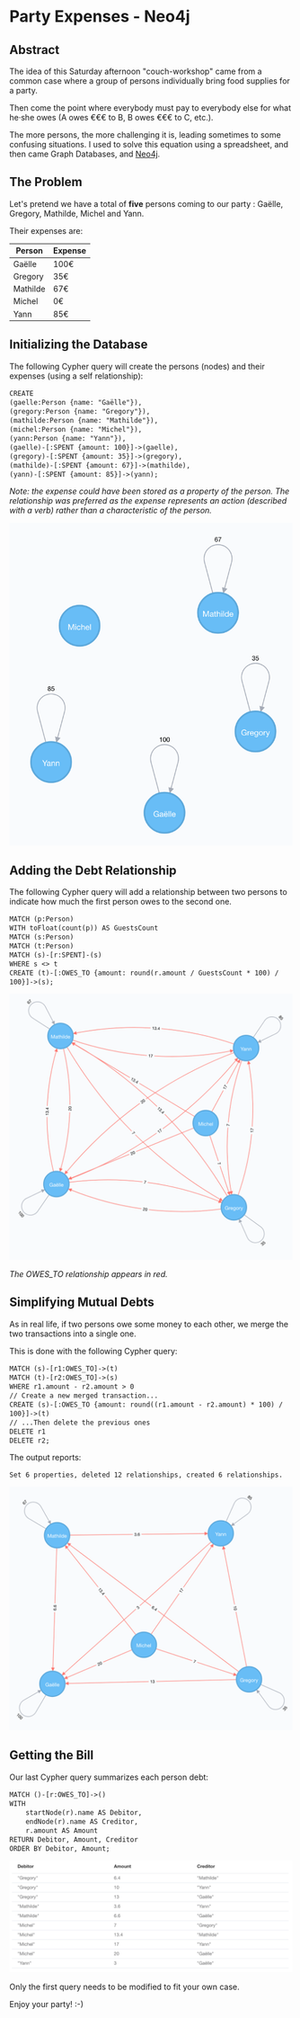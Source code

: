 #  Party Expenses - Neo4j

## Abstract

The idea of this Saturday afternoon "couch-workshop" came from a common case where a group of persons individually bring food supplies for a party.

Then come the point where everybody must pay to everybody else for what he·she owes (A owes €€€ to B, B owes €€€ to C, etc.).

The more persons, the more challenging it is, leading sometimes to some confusing situations. I used to solve this equation using a spreadsheet, and then came Graph Databases, and [Neo4j](https://neo4j.com).

## The Problem

Let's pretend we have a total of **five** persons coming to our party : Gaëlle, Gregory, Mathilde, Michel and Yann.

Their expenses are:

| Person | Expense |
|---|---|
| Gaëlle | 100€ |
| Gregory | 35€ |
| Mathilde | 67€ |
| Michel | 0€ |
| Yann | 85€ |

## Initializing the Database

The following Cypher query will create the persons (nodes) and their expenses (using a self relationship):

```cypher
CREATE
(gaelle:Person {name: "Gaëlle"}),
(gregory:Person {name: "Gregory"}),
(mathilde:Person {name: "Mathilde"}),
(michel:Person {name: "Michel"}),
(yann:Person {name: "Yann"}),
(gaelle)-[:SPENT {amount: 100}]->(gaelle),
(gregory)-[:SPENT {amount: 35}]->(gregory),
(mathilde)-[:SPENT {amount: 67}]->(mathilde),
(yann)-[:SPENT {amount: 85}]->(yann);
```

*Note: the expense could have been stored as a property of the person. The relationship was preferred as the expense represents an action (described with a verb) rather than a characteristic of the person.*

![](assets/01-expenses.png)

## Adding the Debt Relationship

The following Cypher query will add a relationship between two persons to indicate how much the first person owes to the second one.

```cypher
MATCH (p:Person)
WITH toFloat(count(p)) AS GuestsCount
MATCH (s:Person)
MATCH (t:Person)
MATCH (s)-[r:SPENT]-(s)
WHERE s <> t
CREATE (t)-[:OWES_TO {amount: round(r.amount / GuestsCount * 100) / 100}]->(s);
```

![](assets/02-debts.png)

*The OWES_TO relationship appears in red.*

## Simplifying Mutual Debts

As in real life, if two persons owe some money to each other, we merge the two transactions into a single one.

This is done with the following Cypher query:

```cypher
MATCH (s)-[r1:OWES_TO]->(t)
MATCH (t)-[r2:OWES_TO]->(s)
WHERE r1.amount - r2.amount > 0
// Create a new merged transaction...
CREATE (s)-[:OWES_TO {amount: round((r1.amount - r2.amount) * 100) / 100}]->(t)
// ...Then delete the previous ones
DELETE r1
DELETE r2;
```

The output reports:

```
Set 6 properties, deleted 12 relationships, created 6 relationships.
```

![](assets/03-one_transaction.png)

## Getting the Bill

Our last Cypher query summarizes each person debt:

```cypher
MATCH ()-[r:OWES_TO]->()
WITH
    startNode(r).name AS Debitor,
    endNode(r).name AS Creditor,
    r.amount AS Amount
RETURN Debitor, Amount, Creditor
ORDER BY Debitor, Amount;
```

![](assets/04-bill.png)

Only the first query needs to be modified to fit your own case.

Enjoy your party! :-)
